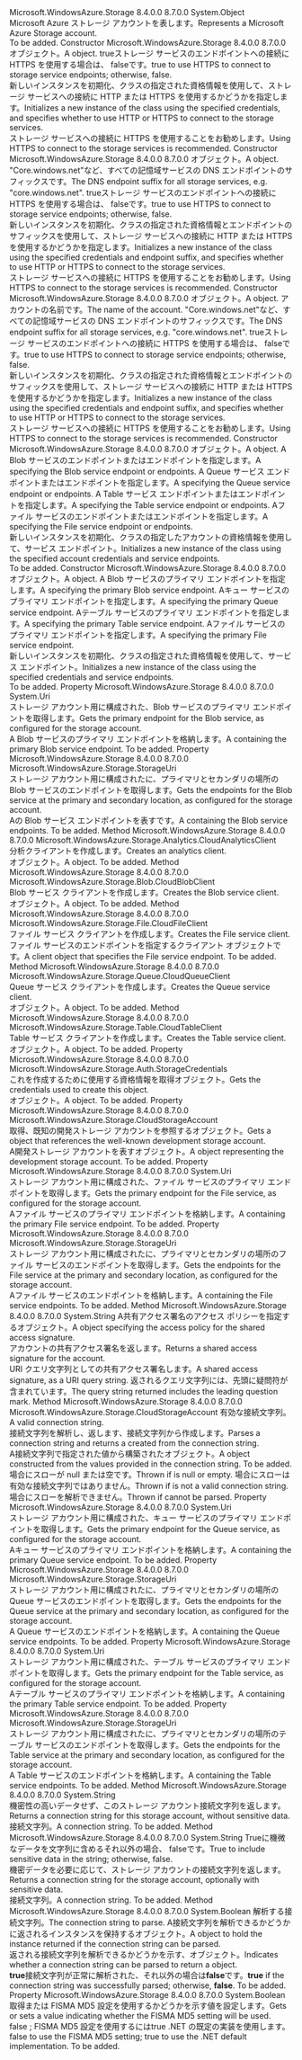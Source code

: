 <Type Name="CloudStorageAccount" FullName="Microsoft.WindowsAzure.Storage.CloudStorageAccount">
  <TypeSignature Language="C#" Value="public sealed class CloudStorageAccount" />
  <TypeSignature Language="ILAsm" Value=".class public auto ansi sealed beforefieldinit CloudStorageAccount extends System.Object" />
  <TypeSignature Language="DocId" Value="T:Microsoft.WindowsAzure.Storage.CloudStorageAccount" />
  <TypeSignature Language="VB.NET" Value="Public NotInheritable Class CloudStorageAccount" />
  <TypeSignature Language="F#" Value="type CloudStorageAccount = class" />
  <AssemblyInfo>
    <AssemblyName>Microsoft.WindowsAzure.Storage</AssemblyName>
    <AssemblyVersion>8.4.0.0</AssemblyVersion>
    <AssemblyVersion>8.7.0.0</AssemblyVersion>
  </AssemblyInfo>
  <Base>
    <BaseTypeName>System.Object</BaseTypeName>
  </Base>
  <Interfaces />
  <Docs>
    <summary>
            <span data-ttu-id="3e4b9-101">Microsoft Azure ストレージ アカウントを表します。</span><span class="sxs-lookup"><span data-stu-id="3e4b9-101">Represents a Microsoft Azure Storage account.</span></span>
            </summary>
    <remarks>To be added.</remarks>
  </Docs>
  <Members>
    <Member MemberName=".ctor">
      <MemberSignature Language="C#" Value="public CloudStorageAccount (Microsoft.WindowsAzure.Storage.Auth.StorageCredentials storageCredentials, bool useHttps);" />
      <MemberSignature Language="ILAsm" Value=".method public hidebysig specialname rtspecialname instance void .ctor(class Microsoft.WindowsAzure.Storage.Auth.StorageCredentials storageCredentials, bool useHttps) cil managed" />
      <MemberSignature Language="DocId" Value="M:Microsoft.WindowsAzure.Storage.CloudStorageAccount.#ctor(Microsoft.WindowsAzure.Storage.Auth.StorageCredentials,System.Boolean)" />
      <MemberSignature Language="F#" Value="new Microsoft.WindowsAzure.Storage.CloudStorageAccount : Microsoft.WindowsAzure.Storage.Auth.StorageCredentials * bool -&gt; Microsoft.WindowsAzure.Storage.CloudStorageAccount" Usage="new Microsoft.WindowsAzure.Storage.CloudStorageAccount (storageCredentials, useHttps)" />
      <MemberType>Constructor</MemberType>
      <AssemblyInfo>
        <AssemblyName>Microsoft.WindowsAzure.Storage</AssemblyName>
        <AssemblyVersion>8.4.0.0</AssemblyVersion>
        <AssemblyVersion>8.7.0.0</AssemblyVersion>
      </AssemblyInfo>
      <Parameters>
        <Parameter Name="storageCredentials" Type="Microsoft.WindowsAzure.Storage.Auth.StorageCredentials" />
        <Parameter Name="useHttps" Type="System.Boolean" />
      </Parameters>
      <Docs>
        <param name="storageCredentials"><span data-ttu-id="3e4b9-102"><see cref="T:Microsoft.WindowsAzure.Storage.Auth.StorageCredentials" /> オブジェクト。</span><span class="sxs-lookup"><span data-stu-id="3e4b9-102">A <see cref="T:Microsoft.WindowsAzure.Storage.Auth.StorageCredentials" /> object.</span></span></param>
        <param name="useHttps">
          <span data-ttu-id="3e4b9-103"><c>true</c>ストレージ サービスのエンドポイントへの接続に HTTPS を使用する場合は、 <c>false</c>です。</span><span class="sxs-lookup"><span data-stu-id="3e4b9-103"><c>true</c> to use HTTPS to connect to storage service endpoints; otherwise, <c>false</c>.</span></span></param>
        <summary>
            <span data-ttu-id="3e4b9-104">新しいインスタンスを初期化、<see cref="T:Microsoft.WindowsAzure.Storage.CloudStorageAccount" />クラスの指定された資格情報を使用して、ストレージ サービスへの接続に HTTP または HTTPS を使用するかどうかを指定します。</span><span class="sxs-lookup"><span data-stu-id="3e4b9-104">Initializes a new instance of the <see cref="T:Microsoft.WindowsAzure.Storage.CloudStorageAccount" /> class using the specified credentials, and specifies whether to use HTTP or HTTPS to connect to the storage services.</span></span> 
            </summary>
        <remarks><span data-ttu-id="3e4b9-105">ストレージ サービスへの接続に HTTPS を使用することをお勧めします。</span><span class="sxs-lookup"><span data-stu-id="3e4b9-105">Using HTTPS to connect to the storage services is recommended.</span></span></remarks>
      </Docs>
    </Member>
    <Member MemberName=".ctor">
      <MemberSignature Language="C#" Value="public CloudStorageAccount (Microsoft.WindowsAzure.Storage.Auth.StorageCredentials storageCredentials, string endpointSuffix, bool useHttps);" />
      <MemberSignature Language="ILAsm" Value=".method public hidebysig specialname rtspecialname instance void .ctor(class Microsoft.WindowsAzure.Storage.Auth.StorageCredentials storageCredentials, string endpointSuffix, bool useHttps) cil managed" />
      <MemberSignature Language="DocId" Value="M:Microsoft.WindowsAzure.Storage.CloudStorageAccount.#ctor(Microsoft.WindowsAzure.Storage.Auth.StorageCredentials,System.String,System.Boolean)" />
      <MemberSignature Language="F#" Value="new Microsoft.WindowsAzure.Storage.CloudStorageAccount : Microsoft.WindowsAzure.Storage.Auth.StorageCredentials * string * bool -&gt; Microsoft.WindowsAzure.Storage.CloudStorageAccount" Usage="new Microsoft.WindowsAzure.Storage.CloudStorageAccount (storageCredentials, endpointSuffix, useHttps)" />
      <MemberType>Constructor</MemberType>
      <AssemblyInfo>
        <AssemblyName>Microsoft.WindowsAzure.Storage</AssemblyName>
        <AssemblyVersion>8.4.0.0</AssemblyVersion>
        <AssemblyVersion>8.7.0.0</AssemblyVersion>
      </AssemblyInfo>
      <Parameters>
        <Parameter Name="storageCredentials" Type="Microsoft.WindowsAzure.Storage.Auth.StorageCredentials" />
        <Parameter Name="endpointSuffix" Type="System.String" />
        <Parameter Name="useHttps" Type="System.Boolean" />
      </Parameters>
      <Docs>
        <param name="storageCredentials"><span data-ttu-id="3e4b9-106"><see cref="T:Microsoft.WindowsAzure.Storage.Auth.StorageCredentials" /> オブジェクト。</span><span class="sxs-lookup"><span data-stu-id="3e4b9-106">A <see cref="T:Microsoft.WindowsAzure.Storage.Auth.StorageCredentials" /> object.</span></span></param>
        <param name="endpointSuffix"><span data-ttu-id="3e4b9-107">"Core.windows.net"など、すべての記憶域サービスの DNS エンドポイントのサフィックスです。</span><span class="sxs-lookup"><span data-stu-id="3e4b9-107">The DNS endpoint suffix for all storage services, e.g. "core.windows.net".</span></span></param>
        <param name="useHttps">
          <span data-ttu-id="3e4b9-108"><c>true</c>ストレージ サービスのエンドポイントへの接続に HTTPS を使用する場合は、 <c>false</c>です。</span><span class="sxs-lookup"><span data-stu-id="3e4b9-108"><c>true</c> to use HTTPS to connect to storage service endpoints; otherwise, <c>false</c>.</span></span></param>
        <summary>
            <span data-ttu-id="3e4b9-109">新しいインスタンスを初期化、<see cref="T:Microsoft.WindowsAzure.Storage.CloudStorageAccount" />クラスの指定された資格情報とエンドポイントのサフィックスを使用して、ストレージ サービスへの接続に HTTP または HTTPS を使用するかどうかを指定します。</span><span class="sxs-lookup"><span data-stu-id="3e4b9-109">Initializes a new instance of the <see cref="T:Microsoft.WindowsAzure.Storage.CloudStorageAccount" /> class using the specified credentials and endpoint suffix, and specifies whether to use HTTP or HTTPS to connect to the storage services.</span></span>
            </summary>
        <remarks><span data-ttu-id="3e4b9-110">ストレージ サービスへの接続に HTTPS を使用することをお勧めします。</span><span class="sxs-lookup"><span data-stu-id="3e4b9-110">Using HTTPS to connect to the storage services is recommended.</span></span></remarks>
      </Docs>
    </Member>
    <Member MemberName=".ctor">
      <MemberSignature Language="C#" Value="public CloudStorageAccount (Microsoft.WindowsAzure.Storage.Auth.StorageCredentials storageCredentials, string accountName, string endpointSuffix, bool useHttps);" />
      <MemberSignature Language="ILAsm" Value=".method public hidebysig specialname rtspecialname instance void .ctor(class Microsoft.WindowsAzure.Storage.Auth.StorageCredentials storageCredentials, string accountName, string endpointSuffix, bool useHttps) cil managed" />
      <MemberSignature Language="DocId" Value="M:Microsoft.WindowsAzure.Storage.CloudStorageAccount.#ctor(Microsoft.WindowsAzure.Storage.Auth.StorageCredentials,System.String,System.String,System.Boolean)" />
      <MemberSignature Language="F#" Value="new Microsoft.WindowsAzure.Storage.CloudStorageAccount : Microsoft.WindowsAzure.Storage.Auth.StorageCredentials * string * string * bool -&gt; Microsoft.WindowsAzure.Storage.CloudStorageAccount" Usage="new Microsoft.WindowsAzure.Storage.CloudStorageAccount (storageCredentials, accountName, endpointSuffix, useHttps)" />
      <MemberType>Constructor</MemberType>
      <AssemblyInfo>
        <AssemblyName>Microsoft.WindowsAzure.Storage</AssemblyName>
        <AssemblyVersion>8.4.0.0</AssemblyVersion>
        <AssemblyVersion>8.7.0.0</AssemblyVersion>
      </AssemblyInfo>
      <Parameters>
        <Parameter Name="storageCredentials" Type="Microsoft.WindowsAzure.Storage.Auth.StorageCredentials" />
        <Parameter Name="accountName" Type="System.String" />
        <Parameter Name="endpointSuffix" Type="System.String" />
        <Parameter Name="useHttps" Type="System.Boolean" />
      </Parameters>
      <Docs>
        <param name="storageCredentials"><span data-ttu-id="3e4b9-111"><see cref="T:Microsoft.WindowsAzure.Storage.Auth.StorageCredentials" /> オブジェクト。</span><span class="sxs-lookup"><span data-stu-id="3e4b9-111">A <see cref="T:Microsoft.WindowsAzure.Storage.Auth.StorageCredentials" /> object.</span></span></param>
        <param name="accountName"><span data-ttu-id="3e4b9-112">アカウントの名前です。</span><span class="sxs-lookup"><span data-stu-id="3e4b9-112">The name of the account.</span></span></param>
        <param name="endpointSuffix"><span data-ttu-id="3e4b9-113">"Core.windows.net"など、すべての記憶域サービスの DNS エンドポイントのサフィックスです。</span><span class="sxs-lookup"><span data-stu-id="3e4b9-113">The DNS endpoint suffix for all storage services, e.g. "core.windows.net".</span></span></param>
        <param name="useHttps">
          <span data-ttu-id="3e4b9-114"><c>true</c>ストレージ サービスのエンドポイントへの接続に HTTPS を使用する場合は、 <c>false</c>です。</span><span class="sxs-lookup"><span data-stu-id="3e4b9-114"><c>true</c> to use HTTPS to connect to storage service endpoints; otherwise, <c>false</c>.</span></span></param>
        <summary>
            <span data-ttu-id="3e4b9-115">新しいインスタンスを初期化、<see cref="T:Microsoft.WindowsAzure.Storage.CloudStorageAccount" />クラスの指定された資格情報とエンドポイントのサフィックスを使用して、ストレージ サービスへの接続に HTTP または HTTPS を使用するかどうかを指定します。</span><span class="sxs-lookup"><span data-stu-id="3e4b9-115">Initializes a new instance of the <see cref="T:Microsoft.WindowsAzure.Storage.CloudStorageAccount" /> class using the specified credentials and endpoint suffix, and specifies whether to use HTTP or HTTPS to connect to the storage services.</span></span>
            </summary>
        <remarks><span data-ttu-id="3e4b9-116">ストレージ サービスへの接続に HTTPS を使用することをお勧めします。</span><span class="sxs-lookup"><span data-stu-id="3e4b9-116">Using HTTPS to connect to the storage services is recommended.</span></span></remarks>
      </Docs>
    </Member>
    <Member MemberName=".ctor">
      <MemberSignature Language="C#" Value="public CloudStorageAccount (Microsoft.WindowsAzure.Storage.Auth.StorageCredentials storageCredentials, Microsoft.WindowsAzure.Storage.StorageUri blobStorageUri, Microsoft.WindowsAzure.Storage.StorageUri queueStorageUri, Microsoft.WindowsAzure.Storage.StorageUri tableStorageUri, Microsoft.WindowsAzure.Storage.StorageUri fileStorageUri);" />
      <MemberSignature Language="ILAsm" Value=".method public hidebysig specialname rtspecialname instance void .ctor(class Microsoft.WindowsAzure.Storage.Auth.StorageCredentials storageCredentials, class Microsoft.WindowsAzure.Storage.StorageUri blobStorageUri, class Microsoft.WindowsAzure.Storage.StorageUri queueStorageUri, class Microsoft.WindowsAzure.Storage.StorageUri tableStorageUri, class Microsoft.WindowsAzure.Storage.StorageUri fileStorageUri) cil managed" />
      <MemberSignature Language="DocId" Value="M:Microsoft.WindowsAzure.Storage.CloudStorageAccount.#ctor(Microsoft.WindowsAzure.Storage.Auth.StorageCredentials,Microsoft.WindowsAzure.Storage.StorageUri,Microsoft.WindowsAzure.Storage.StorageUri,Microsoft.WindowsAzure.Storage.StorageUri,Microsoft.WindowsAzure.Storage.StorageUri)" />
      <MemberSignature Language="F#" Value="new Microsoft.WindowsAzure.Storage.CloudStorageAccount : Microsoft.WindowsAzure.Storage.Auth.StorageCredentials * Microsoft.WindowsAzure.Storage.StorageUri * Microsoft.WindowsAzure.Storage.StorageUri * Microsoft.WindowsAzure.Storage.StorageUri * Microsoft.WindowsAzure.Storage.StorageUri -&gt; Microsoft.WindowsAzure.Storage.CloudStorageAccount" Usage="new Microsoft.WindowsAzure.Storage.CloudStorageAccount (storageCredentials, blobStorageUri, queueStorageUri, tableStorageUri, fileStorageUri)" />
      <MemberType>Constructor</MemberType>
      <AssemblyInfo>
        <AssemblyName>Microsoft.WindowsAzure.Storage</AssemblyName>
        <AssemblyVersion>8.4.0.0</AssemblyVersion>
        <AssemblyVersion>8.7.0.0</AssemblyVersion>
      </AssemblyInfo>
      <Parameters>
        <Parameter Name="storageCredentials" Type="Microsoft.WindowsAzure.Storage.Auth.StorageCredentials" />
        <Parameter Name="blobStorageUri" Type="Microsoft.WindowsAzure.Storage.StorageUri" />
        <Parameter Name="queueStorageUri" Type="Microsoft.WindowsAzure.Storage.StorageUri" />
        <Parameter Name="tableStorageUri" Type="Microsoft.WindowsAzure.Storage.StorageUri" />
        <Parameter Name="fileStorageUri" Type="Microsoft.WindowsAzure.Storage.StorageUri" />
      </Parameters>
      <Docs>
        <param name="storageCredentials"><span data-ttu-id="3e4b9-117"><see cref="T:Microsoft.WindowsAzure.Storage.Auth.StorageCredentials" /> オブジェクト。</span><span class="sxs-lookup"><span data-stu-id="3e4b9-117">A <see cref="T:Microsoft.WindowsAzure.Storage.Auth.StorageCredentials" /> object.</span></span></param>
        <param name="blobStorageUri"><span data-ttu-id="3e4b9-118">A <see cref="T:Microsoft.WindowsAzure.Storage.StorageUri" /> Blob サービスのエンドポイントまたはエンドポイントを指定します。</span><span class="sxs-lookup"><span data-stu-id="3e4b9-118">A <see cref="T:Microsoft.WindowsAzure.Storage.StorageUri" /> specifying the Blob service endpoint or endpoints.</span></span></param>
        <param name="queueStorageUri"><span data-ttu-id="3e4b9-119">A <see cref="T:Microsoft.WindowsAzure.Storage.StorageUri" /> Queue サービス エンドポイントまたはエンドポイントを指定します。</span><span class="sxs-lookup"><span data-stu-id="3e4b9-119">A <see cref="T:Microsoft.WindowsAzure.Storage.StorageUri" /> specifying the Queue service endpoint or endpoints.</span></span></param>
        <param name="tableStorageUri"><span data-ttu-id="3e4b9-120">A <see cref="T:Microsoft.WindowsAzure.Storage.StorageUri" /> Table サービス エンドポイントまたはエンドポイントを指定します。</span><span class="sxs-lookup"><span data-stu-id="3e4b9-120">A <see cref="T:Microsoft.WindowsAzure.Storage.StorageUri" /> specifying the Table service endpoint or endpoints.</span></span></param>
        <param name="fileStorageUri"><span data-ttu-id="3e4b9-121">A<see cref="T:Microsoft.WindowsAzure.Storage.StorageUri" />ファイル サービスのエンドポイントまたはエンドポイントを指定します。</span><span class="sxs-lookup"><span data-stu-id="3e4b9-121">A <see cref="T:Microsoft.WindowsAzure.Storage.StorageUri" /> specifying the File service endpoint or endpoints.</span></span></param>
        <summary>
            <span data-ttu-id="3e4b9-122">新しいインスタンスを初期化、<see cref="T:Microsoft.WindowsAzure.Storage.CloudStorageAccount" />クラスの指定したアカウントの資格情報を使用して、サービス エンドポイント。</span><span class="sxs-lookup"><span data-stu-id="3e4b9-122">Initializes a new instance of the <see cref="T:Microsoft.WindowsAzure.Storage.CloudStorageAccount" /> class using the specified account credentials and service endpoints.</span></span>
            </summary>
        <remarks>To be added.</remarks>
      </Docs>
    </Member>
    <Member MemberName=".ctor">
      <MemberSignature Language="C#" Value="public CloudStorageAccount (Microsoft.WindowsAzure.Storage.Auth.StorageCredentials storageCredentials, Uri blobEndpoint, Uri queueEndpoint, Uri tableEndpoint, Uri fileEndpoint);" />
      <MemberSignature Language="ILAsm" Value=".method public hidebysig specialname rtspecialname instance void .ctor(class Microsoft.WindowsAzure.Storage.Auth.StorageCredentials storageCredentials, class System.Uri blobEndpoint, class System.Uri queueEndpoint, class System.Uri tableEndpoint, class System.Uri fileEndpoint) cil managed" />
      <MemberSignature Language="DocId" Value="M:Microsoft.WindowsAzure.Storage.CloudStorageAccount.#ctor(Microsoft.WindowsAzure.Storage.Auth.StorageCredentials,System.Uri,System.Uri,System.Uri,System.Uri)" />
      <MemberSignature Language="F#" Value="new Microsoft.WindowsAzure.Storage.CloudStorageAccount : Microsoft.WindowsAzure.Storage.Auth.StorageCredentials * Uri * Uri * Uri * Uri -&gt; Microsoft.WindowsAzure.Storage.CloudStorageAccount" Usage="new Microsoft.WindowsAzure.Storage.CloudStorageAccount (storageCredentials, blobEndpoint, queueEndpoint, tableEndpoint, fileEndpoint)" />
      <MemberType>Constructor</MemberType>
      <AssemblyInfo>
        <AssemblyName>Microsoft.WindowsAzure.Storage</AssemblyName>
        <AssemblyVersion>8.4.0.0</AssemblyVersion>
        <AssemblyVersion>8.7.0.0</AssemblyVersion>
      </AssemblyInfo>
      <Parameters>
        <Parameter Name="storageCredentials" Type="Microsoft.WindowsAzure.Storage.Auth.StorageCredentials" />
        <Parameter Name="blobEndpoint" Type="System.Uri" />
        <Parameter Name="queueEndpoint" Type="System.Uri" />
        <Parameter Name="tableEndpoint" Type="System.Uri" />
        <Parameter Name="fileEndpoint" Type="System.Uri" />
      </Parameters>
      <Docs>
        <param name="storageCredentials"><span data-ttu-id="3e4b9-123"><see cref="T:Microsoft.WindowsAzure.Storage.Auth.StorageCredentials" /> オブジェクト。</span><span class="sxs-lookup"><span data-stu-id="3e4b9-123">A <see cref="T:Microsoft.WindowsAzure.Storage.Auth.StorageCredentials" /> object.</span></span></param>
        <param name="blobEndpoint"><span data-ttu-id="3e4b9-124">A <see cref="T:System.Uri" /> Blob サービスのプライマリ エンドポイントを指定します。</span><span class="sxs-lookup"><span data-stu-id="3e4b9-124">A <see cref="T:System.Uri" /> specifying the primary Blob service endpoint.</span></span></param>
        <param name="queueEndpoint"><span data-ttu-id="3e4b9-125">A<see cref="T:System.Uri" />キュー サービスのプライマリ エンドポイントを指定します。</span><span class="sxs-lookup"><span data-stu-id="3e4b9-125">A <see cref="T:System.Uri" /> specifying the primary Queue service endpoint.</span></span></param>
        <param name="tableEndpoint"><span data-ttu-id="3e4b9-126">A<see cref="T:System.Uri" />テーブル サービスのプライマリ エンドポイントを指定します。</span><span class="sxs-lookup"><span data-stu-id="3e4b9-126">A <see cref="T:System.Uri" /> specifying the primary Table service endpoint.</span></span></param>
        <param name="fileEndpoint"><span data-ttu-id="3e4b9-127">A<see cref="T:System.Uri" />ファイル サービスのプライマリ エンドポイントを指定します。</span><span class="sxs-lookup"><span data-stu-id="3e4b9-127">A <see cref="T:System.Uri" /> specifying the primary File service endpoint.</span></span></param>
        <summary>
            <span data-ttu-id="3e4b9-128">新しいインスタンスを初期化、<see cref="T:Microsoft.WindowsAzure.Storage.CloudStorageAccount" />クラスの指定された資格情報を使用して、サービス エンドポイント。</span><span class="sxs-lookup"><span data-stu-id="3e4b9-128">Initializes a new instance of the <see cref="T:Microsoft.WindowsAzure.Storage.CloudStorageAccount" /> class using the specified credentials and service endpoints.</span></span>
            </summary>
        <remarks>To be added.</remarks>
      </Docs>
    </Member>
    <Member MemberName="BlobEndpoint">
      <MemberSignature Language="C#" Value="public Uri BlobEndpoint { get; }" />
      <MemberSignature Language="ILAsm" Value=".property instance class System.Uri BlobEndpoint" />
      <MemberSignature Language="DocId" Value="P:Microsoft.WindowsAzure.Storage.CloudStorageAccount.BlobEndpoint" />
      <MemberSignature Language="VB.NET" Value="Public ReadOnly Property BlobEndpoint As Uri" />
      <MemberSignature Language="F#" Value="member this.BlobEndpoint : Uri" Usage="Microsoft.WindowsAzure.Storage.CloudStorageAccount.BlobEndpoint" />
      <MemberType>Property</MemberType>
      <AssemblyInfo>
        <AssemblyName>Microsoft.WindowsAzure.Storage</AssemblyName>
        <AssemblyVersion>8.4.0.0</AssemblyVersion>
        <AssemblyVersion>8.7.0.0</AssemblyVersion>
      </AssemblyInfo>
      <ReturnValue>
        <ReturnType>System.Uri</ReturnType>
      </ReturnValue>
      <Docs>
        <summary>
            <span data-ttu-id="3e4b9-129">ストレージ アカウント用に構成された、Blob サービスのプライマリ エンドポイントを取得します。</span><span class="sxs-lookup"><span data-stu-id="3e4b9-129">Gets the primary endpoint for the Blob service, as configured for the storage account.</span></span>
            </summary>
        <value><span data-ttu-id="3e4b9-130">A <see cref="T:System.Uri" /> Blob サービスのプライマリ エンドポイントを格納します。</span><span class="sxs-lookup"><span data-stu-id="3e4b9-130">A <see cref="T:System.Uri" /> containing the primary Blob service endpoint.</span></span></value>
        <remarks>To be added.</remarks>
      </Docs>
    </Member>
    <Member MemberName="BlobStorageUri">
      <MemberSignature Language="C#" Value="public Microsoft.WindowsAzure.Storage.StorageUri BlobStorageUri { get; }" />
      <MemberSignature Language="ILAsm" Value=".property instance class Microsoft.WindowsAzure.Storage.StorageUri BlobStorageUri" />
      <MemberSignature Language="DocId" Value="P:Microsoft.WindowsAzure.Storage.CloudStorageAccount.BlobStorageUri" />
      <MemberSignature Language="VB.NET" Value="Public ReadOnly Property BlobStorageUri As StorageUri" />
      <MemberSignature Language="F#" Value="member this.BlobStorageUri : Microsoft.WindowsAzure.Storage.StorageUri" Usage="Microsoft.WindowsAzure.Storage.CloudStorageAccount.BlobStorageUri" />
      <MemberType>Property</MemberType>
      <AssemblyInfo>
        <AssemblyName>Microsoft.WindowsAzure.Storage</AssemblyName>
        <AssemblyVersion>8.4.0.0</AssemblyVersion>
        <AssemblyVersion>8.7.0.0</AssemblyVersion>
      </AssemblyInfo>
      <ReturnValue>
        <ReturnType>Microsoft.WindowsAzure.Storage.StorageUri</ReturnType>
      </ReturnValue>
      <Docs>
        <summary>
            <span data-ttu-id="3e4b9-131">ストレージ アカウント用に構成されたに、プライマリとセカンダリの場所の Blob サービスのエンドポイントを取得します。</span><span class="sxs-lookup"><span data-stu-id="3e4b9-131">Gets the endpoints for the Blob service at the primary and secondary location, as configured for the storage account.</span></span>
            </summary>
        <value><span data-ttu-id="3e4b9-132">A<see cref="T:Microsoft.WindowsAzure.Storage.StorageUri" />の Blob サービス エンドポイントを表すです。</span><span class="sxs-lookup"><span data-stu-id="3e4b9-132">A <see cref="T:Microsoft.WindowsAzure.Storage.StorageUri" /> containing the Blob service endpoints.</span></span></value>
        <remarks>To be added.</remarks>
      </Docs>
    </Member>
    <Member MemberName="CreateCloudAnalyticsClient">
      <MemberSignature Language="C#" Value="public Microsoft.WindowsAzure.Storage.Analytics.CloudAnalyticsClient CreateCloudAnalyticsClient ();" />
      <MemberSignature Language="ILAsm" Value=".method public hidebysig instance class Microsoft.WindowsAzure.Storage.Analytics.CloudAnalyticsClient CreateCloudAnalyticsClient() cil managed" />
      <MemberSignature Language="DocId" Value="M:Microsoft.WindowsAzure.Storage.CloudStorageAccount.CreateCloudAnalyticsClient" />
      <MemberSignature Language="VB.NET" Value="Public Function CreateCloudAnalyticsClient () As CloudAnalyticsClient" />
      <MemberSignature Language="F#" Value="member this.CreateCloudAnalyticsClient : unit -&gt; Microsoft.WindowsAzure.Storage.Analytics.CloudAnalyticsClient" Usage="cloudStorageAccount.CreateCloudAnalyticsClient " />
      <MemberType>Method</MemberType>
      <AssemblyInfo>
        <AssemblyName>Microsoft.WindowsAzure.Storage</AssemblyName>
        <AssemblyVersion>8.4.0.0</AssemblyVersion>
        <AssemblyVersion>8.7.0.0</AssemblyVersion>
      </AssemblyInfo>
      <ReturnValue>
        <ReturnType>Microsoft.WindowsAzure.Storage.Analytics.CloudAnalyticsClient</ReturnType>
      </ReturnValue>
      <Parameters />
      <Docs>
        <summary>
            <span data-ttu-id="3e4b9-133">分析クライアントを作成します。</span><span class="sxs-lookup"><span data-stu-id="3e4b9-133">Creates an analytics client.</span></span>
            </summary>
        <returns><span data-ttu-id="3e4b9-134"><see cref="T:Microsoft.WindowsAzure.Storage.Analytics.CloudAnalyticsClient" /> オブジェクト。</span><span class="sxs-lookup"><span data-stu-id="3e4b9-134">A <see cref="T:Microsoft.WindowsAzure.Storage.Analytics.CloudAnalyticsClient" /> object.</span></span></returns>
        <remarks>To be added.</remarks>
      </Docs>
    </Member>
    <Member MemberName="CreateCloudBlobClient">
      <MemberSignature Language="C#" Value="public Microsoft.WindowsAzure.Storage.Blob.CloudBlobClient CreateCloudBlobClient ();" />
      <MemberSignature Language="ILAsm" Value=".method public hidebysig instance class Microsoft.WindowsAzure.Storage.Blob.CloudBlobClient CreateCloudBlobClient() cil managed" />
      <MemberSignature Language="DocId" Value="M:Microsoft.WindowsAzure.Storage.CloudStorageAccount.CreateCloudBlobClient" />
      <MemberSignature Language="VB.NET" Value="Public Function CreateCloudBlobClient () As CloudBlobClient" />
      <MemberSignature Language="F#" Value="member this.CreateCloudBlobClient : unit -&gt; Microsoft.WindowsAzure.Storage.Blob.CloudBlobClient" Usage="cloudStorageAccount.CreateCloudBlobClient " />
      <MemberType>Method</MemberType>
      <AssemblyInfo>
        <AssemblyName>Microsoft.WindowsAzure.Storage</AssemblyName>
        <AssemblyVersion>8.4.0.0</AssemblyVersion>
        <AssemblyVersion>8.7.0.0</AssemblyVersion>
      </AssemblyInfo>
      <ReturnValue>
        <ReturnType>Microsoft.WindowsAzure.Storage.Blob.CloudBlobClient</ReturnType>
      </ReturnValue>
      <Parameters />
      <Docs>
        <summary>
            <span data-ttu-id="3e4b9-135">Blob サービス クライアントを作成します。</span><span class="sxs-lookup"><span data-stu-id="3e4b9-135">Creates the Blob service client.</span></span>
            </summary>
        <returns><span data-ttu-id="3e4b9-136"><see cref="T:Microsoft.WindowsAzure.Storage.Blob.CloudBlobClient" /> オブジェクト。</span><span class="sxs-lookup"><span data-stu-id="3e4b9-136">A <see cref="T:Microsoft.WindowsAzure.Storage.Blob.CloudBlobClient" /> object.</span></span></returns>
        <remarks>To be added.</remarks>
      </Docs>
    </Member>
    <Member MemberName="CreateCloudFileClient">
      <MemberSignature Language="C#" Value="public Microsoft.WindowsAzure.Storage.File.CloudFileClient CreateCloudFileClient ();" />
      <MemberSignature Language="ILAsm" Value=".method public hidebysig instance class Microsoft.WindowsAzure.Storage.File.CloudFileClient CreateCloudFileClient() cil managed" />
      <MemberSignature Language="DocId" Value="M:Microsoft.WindowsAzure.Storage.CloudStorageAccount.CreateCloudFileClient" />
      <MemberSignature Language="VB.NET" Value="Public Function CreateCloudFileClient () As CloudFileClient" />
      <MemberSignature Language="F#" Value="member this.CreateCloudFileClient : unit -&gt; Microsoft.WindowsAzure.Storage.File.CloudFileClient" Usage="cloudStorageAccount.CreateCloudFileClient " />
      <MemberType>Method</MemberType>
      <AssemblyInfo>
        <AssemblyName>Microsoft.WindowsAzure.Storage</AssemblyName>
        <AssemblyVersion>8.4.0.0</AssemblyVersion>
        <AssemblyVersion>8.7.0.0</AssemblyVersion>
      </AssemblyInfo>
      <ReturnValue>
        <ReturnType>Microsoft.WindowsAzure.Storage.File.CloudFileClient</ReturnType>
      </ReturnValue>
      <Parameters />
      <Docs>
        <summary>
            <span data-ttu-id="3e4b9-137">ファイル サービス クライアントを作成します。</span><span class="sxs-lookup"><span data-stu-id="3e4b9-137">Creates the File service client.</span></span>
            </summary>
        <returns><span data-ttu-id="3e4b9-138">ファイル サービスのエンドポイントを指定するクライアント オブジェクトです。</span><span class="sxs-lookup"><span data-stu-id="3e4b9-138">A client object that specifies the File service endpoint.</span></span></returns>
        <remarks>To be added.</remarks>
      </Docs>
    </Member>
    <Member MemberName="CreateCloudQueueClient">
      <MemberSignature Language="C#" Value="public Microsoft.WindowsAzure.Storage.Queue.CloudQueueClient CreateCloudQueueClient ();" />
      <MemberSignature Language="ILAsm" Value=".method public hidebysig instance class Microsoft.WindowsAzure.Storage.Queue.CloudQueueClient CreateCloudQueueClient() cil managed" />
      <MemberSignature Language="DocId" Value="M:Microsoft.WindowsAzure.Storage.CloudStorageAccount.CreateCloudQueueClient" />
      <MemberSignature Language="VB.NET" Value="Public Function CreateCloudQueueClient () As CloudQueueClient" />
      <MemberSignature Language="F#" Value="member this.CreateCloudQueueClient : unit -&gt; Microsoft.WindowsAzure.Storage.Queue.CloudQueueClient" Usage="cloudStorageAccount.CreateCloudQueueClient " />
      <MemberType>Method</MemberType>
      <AssemblyInfo>
        <AssemblyName>Microsoft.WindowsAzure.Storage</AssemblyName>
        <AssemblyVersion>8.4.0.0</AssemblyVersion>
        <AssemblyVersion>8.7.0.0</AssemblyVersion>
      </AssemblyInfo>
      <ReturnValue>
        <ReturnType>Microsoft.WindowsAzure.Storage.Queue.CloudQueueClient</ReturnType>
      </ReturnValue>
      <Parameters />
      <Docs>
        <summary>
            <span data-ttu-id="3e4b9-139">Queue サービス クライアントを作成します。</span><span class="sxs-lookup"><span data-stu-id="3e4b9-139">Creates the Queue service client.</span></span>
            </summary>
        <returns><span data-ttu-id="3e4b9-140"><see cref="T:Microsoft.WindowsAzure.Storage.Queue.CloudQueueClient" /> オブジェクト。</span><span class="sxs-lookup"><span data-stu-id="3e4b9-140">A <see cref="T:Microsoft.WindowsAzure.Storage.Queue.CloudQueueClient" /> object.</span></span></returns>
        <remarks>To be added.</remarks>
      </Docs>
    </Member>
    <Member MemberName="CreateCloudTableClient">
      <MemberSignature Language="C#" Value="public Microsoft.WindowsAzure.Storage.Table.CloudTableClient CreateCloudTableClient ();" />
      <MemberSignature Language="ILAsm" Value=".method public hidebysig instance class Microsoft.WindowsAzure.Storage.Table.CloudTableClient CreateCloudTableClient() cil managed" />
      <MemberSignature Language="DocId" Value="M:Microsoft.WindowsAzure.Storage.CloudStorageAccount.CreateCloudTableClient" />
      <MemberSignature Language="VB.NET" Value="Public Function CreateCloudTableClient () As CloudTableClient" />
      <MemberSignature Language="F#" Value="member this.CreateCloudTableClient : unit -&gt; Microsoft.WindowsAzure.Storage.Table.CloudTableClient" Usage="cloudStorageAccount.CreateCloudTableClient " />
      <MemberType>Method</MemberType>
      <AssemblyInfo>
        <AssemblyName>Microsoft.WindowsAzure.Storage</AssemblyName>
        <AssemblyVersion>8.4.0.0</AssemblyVersion>
        <AssemblyVersion>8.7.0.0</AssemblyVersion>
      </AssemblyInfo>
      <ReturnValue>
        <ReturnType>Microsoft.WindowsAzure.Storage.Table.CloudTableClient</ReturnType>
      </ReturnValue>
      <Parameters />
      <Docs>
        <summary>
            <span data-ttu-id="3e4b9-141">Table サービス クライアントを作成します。</span><span class="sxs-lookup"><span data-stu-id="3e4b9-141">Creates the Table service client.</span></span>
            </summary>
        <returns><span data-ttu-id="3e4b9-142"><see cref="T:Microsoft.WindowsAzure.Storage.Table.CloudTableClient" /> オブジェクト。</span><span class="sxs-lookup"><span data-stu-id="3e4b9-142">A <see cref="T:Microsoft.WindowsAzure.Storage.Table.CloudTableClient" /> object.</span></span></returns>
        <remarks>To be added.</remarks>
      </Docs>
    </Member>
    <Member MemberName="Credentials">
      <MemberSignature Language="C#" Value="public Microsoft.WindowsAzure.Storage.Auth.StorageCredentials Credentials { get; }" />
      <MemberSignature Language="ILAsm" Value=".property instance class Microsoft.WindowsAzure.Storage.Auth.StorageCredentials Credentials" />
      <MemberSignature Language="DocId" Value="P:Microsoft.WindowsAzure.Storage.CloudStorageAccount.Credentials" />
      <MemberSignature Language="VB.NET" Value="Public ReadOnly Property Credentials As StorageCredentials" />
      <MemberSignature Language="F#" Value="member this.Credentials : Microsoft.WindowsAzure.Storage.Auth.StorageCredentials" Usage="Microsoft.WindowsAzure.Storage.CloudStorageAccount.Credentials" />
      <MemberType>Property</MemberType>
      <AssemblyInfo>
        <AssemblyName>Microsoft.WindowsAzure.Storage</AssemblyName>
        <AssemblyVersion>8.4.0.0</AssemblyVersion>
        <AssemblyVersion>8.7.0.0</AssemblyVersion>
      </AssemblyInfo>
      <ReturnValue>
        <ReturnType>Microsoft.WindowsAzure.Storage.Auth.StorageCredentials</ReturnType>
      </ReturnValue>
      <Docs>
        <summary>
            <span data-ttu-id="3e4b9-143">これを作成するために使用する資格情報を取得<see cref="T:Microsoft.WindowsAzure.Storage.CloudStorageAccount" />オブジェクト。</span><span class="sxs-lookup"><span data-stu-id="3e4b9-143">Gets the credentials used to create this <see cref="T:Microsoft.WindowsAzure.Storage.CloudStorageAccount" /> object.</span></span>
            </summary>
        <value><span data-ttu-id="3e4b9-144"><see cref="T:Microsoft.WindowsAzure.Storage.Auth.StorageCredentials" /> オブジェクト。</span><span class="sxs-lookup"><span data-stu-id="3e4b9-144">A <see cref="T:Microsoft.WindowsAzure.Storage.Auth.StorageCredentials" /> object.</span></span></value>
        <remarks>To be added.</remarks>
      </Docs>
    </Member>
    <Member MemberName="DevelopmentStorageAccount">
      <MemberSignature Language="C#" Value="public static Microsoft.WindowsAzure.Storage.CloudStorageAccount DevelopmentStorageAccount { get; }" />
      <MemberSignature Language="ILAsm" Value=".property class Microsoft.WindowsAzure.Storage.CloudStorageAccount DevelopmentStorageAccount" />
      <MemberSignature Language="DocId" Value="P:Microsoft.WindowsAzure.Storage.CloudStorageAccount.DevelopmentStorageAccount" />
      <MemberSignature Language="VB.NET" Value="Public Shared ReadOnly Property DevelopmentStorageAccount As CloudStorageAccount" />
      <MemberSignature Language="F#" Value="member this.DevelopmentStorageAccount : Microsoft.WindowsAzure.Storage.CloudStorageAccount" Usage="Microsoft.WindowsAzure.Storage.CloudStorageAccount.DevelopmentStorageAccount" />
      <MemberType>Property</MemberType>
      <AssemblyInfo>
        <AssemblyName>Microsoft.WindowsAzure.Storage</AssemblyName>
        <AssemblyVersion>8.4.0.0</AssemblyVersion>
        <AssemblyVersion>8.7.0.0</AssemblyVersion>
      </AssemblyInfo>
      <ReturnValue>
        <ReturnType>Microsoft.WindowsAzure.Storage.CloudStorageAccount</ReturnType>
      </ReturnValue>
      <Docs>
        <summary>
            <span data-ttu-id="3e4b9-145">取得、<see cref="T:Microsoft.WindowsAzure.Storage.CloudStorageAccount" />既知の開発ストレージ アカウントを参照するオブジェクト。</span><span class="sxs-lookup"><span data-stu-id="3e4b9-145">Gets a <see cref="T:Microsoft.WindowsAzure.Storage.CloudStorageAccount" /> object that references the well-known development storage account.</span></span>
            </summary>
        <value><span data-ttu-id="3e4b9-146">A<see cref="T:Microsoft.WindowsAzure.Storage.CloudStorageAccount" />開発ストレージ アカウントを表すオブジェクト。</span><span class="sxs-lookup"><span data-stu-id="3e4b9-146">A <see cref="T:Microsoft.WindowsAzure.Storage.CloudStorageAccount" /> object representing the development storage account.</span></span></value>
        <remarks>To be added.</remarks>
      </Docs>
    </Member>
    <Member MemberName="FileEndpoint">
      <MemberSignature Language="C#" Value="public Uri FileEndpoint { get; }" />
      <MemberSignature Language="ILAsm" Value=".property instance class System.Uri FileEndpoint" />
      <MemberSignature Language="DocId" Value="P:Microsoft.WindowsAzure.Storage.CloudStorageAccount.FileEndpoint" />
      <MemberSignature Language="VB.NET" Value="Public ReadOnly Property FileEndpoint As Uri" />
      <MemberSignature Language="F#" Value="member this.FileEndpoint : Uri" Usage="Microsoft.WindowsAzure.Storage.CloudStorageAccount.FileEndpoint" />
      <MemberType>Property</MemberType>
      <AssemblyInfo>
        <AssemblyName>Microsoft.WindowsAzure.Storage</AssemblyName>
        <AssemblyVersion>8.4.0.0</AssemblyVersion>
        <AssemblyVersion>8.7.0.0</AssemblyVersion>
      </AssemblyInfo>
      <ReturnValue>
        <ReturnType>System.Uri</ReturnType>
      </ReturnValue>
      <Docs>
        <summary>
            <span data-ttu-id="3e4b9-147">ストレージ アカウント用に構成された、ファイル サービスのプライマリ エンドポイントを取得します。</span><span class="sxs-lookup"><span data-stu-id="3e4b9-147">Gets the primary endpoint for the File service, as configured for the storage account.</span></span>
            </summary>
        <value><span data-ttu-id="3e4b9-148">A<see cref="T:System.Uri" />ファイル サービスのプライマリ エンドポイントを格納します。</span><span class="sxs-lookup"><span data-stu-id="3e4b9-148">A <see cref="T:System.Uri" /> containing the primary File service endpoint.</span></span></value>
        <remarks>To be added.</remarks>
      </Docs>
    </Member>
    <Member MemberName="FileStorageUri">
      <MemberSignature Language="C#" Value="public Microsoft.WindowsAzure.Storage.StorageUri FileStorageUri { get; }" />
      <MemberSignature Language="ILAsm" Value=".property instance class Microsoft.WindowsAzure.Storage.StorageUri FileStorageUri" />
      <MemberSignature Language="DocId" Value="P:Microsoft.WindowsAzure.Storage.CloudStorageAccount.FileStorageUri" />
      <MemberSignature Language="VB.NET" Value="Public ReadOnly Property FileStorageUri As StorageUri" />
      <MemberSignature Language="F#" Value="member this.FileStorageUri : Microsoft.WindowsAzure.Storage.StorageUri" Usage="Microsoft.WindowsAzure.Storage.CloudStorageAccount.FileStorageUri" />
      <MemberType>Property</MemberType>
      <AssemblyInfo>
        <AssemblyName>Microsoft.WindowsAzure.Storage</AssemblyName>
        <AssemblyVersion>8.4.0.0</AssemblyVersion>
        <AssemblyVersion>8.7.0.0</AssemblyVersion>
      </AssemblyInfo>
      <ReturnValue>
        <ReturnType>Microsoft.WindowsAzure.Storage.StorageUri</ReturnType>
      </ReturnValue>
      <Docs>
        <summary>
            <span data-ttu-id="3e4b9-149">ストレージ アカウント用に構成されたに、プライマリとセカンダリの場所のファイル サービスのエンドポイントを取得します。</span><span class="sxs-lookup"><span data-stu-id="3e4b9-149">Gets the endpoints for the File service at the primary and secondary location, as configured for the storage account.</span></span>
            </summary>
        <value><span data-ttu-id="3e4b9-150">A<see cref="T:Microsoft.WindowsAzure.Storage.StorageUri" />ファイル サービスのエンドポイントを格納します。</span><span class="sxs-lookup"><span data-stu-id="3e4b9-150">A <see cref="T:Microsoft.WindowsAzure.Storage.StorageUri" /> containing the File service endpoints.</span></span></value>
        <remarks>To be added.</remarks>
      </Docs>
    </Member>
    <Member MemberName="GetSharedAccessSignature">
      <MemberSignature Language="C#" Value="public string GetSharedAccessSignature (Microsoft.WindowsAzure.Storage.SharedAccessAccountPolicy policy);" />
      <MemberSignature Language="ILAsm" Value=".method public hidebysig instance string GetSharedAccessSignature(class Microsoft.WindowsAzure.Storage.SharedAccessAccountPolicy policy) cil managed" />
      <MemberSignature Language="DocId" Value="M:Microsoft.WindowsAzure.Storage.CloudStorageAccount.GetSharedAccessSignature(Microsoft.WindowsAzure.Storage.SharedAccessAccountPolicy)" />
      <MemberSignature Language="VB.NET" Value="Public Function GetSharedAccessSignature (policy As SharedAccessAccountPolicy) As String" />
      <MemberSignature Language="F#" Value="member this.GetSharedAccessSignature : Microsoft.WindowsAzure.Storage.SharedAccessAccountPolicy -&gt; string" Usage="cloudStorageAccount.GetSharedAccessSignature policy" />
      <MemberType>Method</MemberType>
      <AssemblyInfo>
        <AssemblyName>Microsoft.WindowsAzure.Storage</AssemblyName>
        <AssemblyVersion>8.4.0.0</AssemblyVersion>
        <AssemblyVersion>8.7.0.0</AssemblyVersion>
      </AssemblyInfo>
      <ReturnValue>
        <ReturnType>System.String</ReturnType>
      </ReturnValue>
      <Parameters>
        <Parameter Name="policy" Type="Microsoft.WindowsAzure.Storage.SharedAccessAccountPolicy" />
      </Parameters>
      <Docs>
        <param name="policy"><span data-ttu-id="3e4b9-151">A<see cref="T:Microsoft.WindowsAzure.Storage.SharedAccessAccountPolicy" />共有アクセス署名のアクセス ポリシーを指定するオブジェクト。</span><span class="sxs-lookup"><span data-stu-id="3e4b9-151">A <see cref="T:Microsoft.WindowsAzure.Storage.SharedAccessAccountPolicy" /> object specifying the access policy for the shared access signature.</span></span></param>
        <summary>
            <span data-ttu-id="3e4b9-152">アカウントの共有アクセス署名を返します。</span><span class="sxs-lookup"><span data-stu-id="3e4b9-152">Returns a shared access signature for the account.</span></span>
            </summary>
        <returns><span data-ttu-id="3e4b9-153">URI クエリ文字列としての共有アクセス署名します。</span><span class="sxs-lookup"><span data-stu-id="3e4b9-153">A shared access signature, as a URI query string.</span></span></returns>
        <remarks><span data-ttu-id="3e4b9-154">返されるクエリ文字列には、先頭に疑問符が含まれています。</span><span class="sxs-lookup"><span data-stu-id="3e4b9-154">The query string returned includes the leading question mark.</span></span></remarks>
      </Docs>
    </Member>
    <Member MemberName="Parse">
      <MemberSignature Language="C#" Value="public static Microsoft.WindowsAzure.Storage.CloudStorageAccount Parse (string connectionString);" />
      <MemberSignature Language="ILAsm" Value=".method public static hidebysig class Microsoft.WindowsAzure.Storage.CloudStorageAccount Parse(string connectionString) cil managed" />
      <MemberSignature Language="DocId" Value="M:Microsoft.WindowsAzure.Storage.CloudStorageAccount.Parse(System.String)" />
      <MemberSignature Language="VB.NET" Value="Public Shared Function Parse (connectionString As String) As CloudStorageAccount" />
      <MemberSignature Language="F#" Value="static member Parse : string -&gt; Microsoft.WindowsAzure.Storage.CloudStorageAccount" Usage="Microsoft.WindowsAzure.Storage.CloudStorageAccount.Parse connectionString" />
      <MemberType>Method</MemberType>
      <AssemblyInfo>
        <AssemblyName>Microsoft.WindowsAzure.Storage</AssemblyName>
        <AssemblyVersion>8.4.0.0</AssemblyVersion>
        <AssemblyVersion>8.7.0.0</AssemblyVersion>
      </AssemblyInfo>
      <ReturnValue>
        <ReturnType>Microsoft.WindowsAzure.Storage.CloudStorageAccount</ReturnType>
      </ReturnValue>
      <Parameters>
        <Parameter Name="connectionString" Type="System.String" />
      </Parameters>
      <Docs>
        <param name="connectionString"><span data-ttu-id="3e4b9-155">有効な接続文字列。</span><span class="sxs-lookup"><span data-stu-id="3e4b9-155">A valid connection string.</span></span></param>
        <summary>
            <span data-ttu-id="3e4b9-156">接続文字列を解析し、返します、<see cref="T:Microsoft.WindowsAzure.Storage.CloudStorageAccount" />接続文字列から作成します。</span><span class="sxs-lookup"><span data-stu-id="3e4b9-156">Parses a connection string and returns a <see cref="T:Microsoft.WindowsAzure.Storage.CloudStorageAccount" /> created from the connection string.</span></span>
            </summary>
        <returns><span data-ttu-id="3e4b9-157">A<see cref="T:Microsoft.WindowsAzure.Storage.CloudStorageAccount" />接続文字列で指定された値から構築されたオブジェクト。</span><span class="sxs-lookup"><span data-stu-id="3e4b9-157">A <see cref="T:Microsoft.WindowsAzure.Storage.CloudStorageAccount" /> object constructed from the values provided in the connection string.</span></span></returns>
        <remarks>To be added.</remarks>
        <exception cref="T:System.ArgumentNullException"><span data-ttu-id="3e4b9-158">場合にスロー<paramref name="connectionString" />が null または空です。</span><span class="sxs-lookup"><span data-stu-id="3e4b9-158">Thrown if <paramref name="connectionString" /> is null or empty.</span></span></exception>
        <exception cref="T:System.FormatException"><span data-ttu-id="3e4b9-159">場合にスロー<paramref name="connectionString" />は有効な接続文字列ではありません。</span><span class="sxs-lookup"><span data-stu-id="3e4b9-159">Thrown if <paramref name="connectionString" /> is not a valid connection string.</span></span></exception>
        <exception cref="T:System.ArgumentException"><span data-ttu-id="3e4b9-160">場合にスロー<paramref name="connectionString" />を解析できません。</span><span class="sxs-lookup"><span data-stu-id="3e4b9-160">Thrown if <paramref name="connectionString" /> cannot be parsed.</span></span></exception>
      </Docs>
    </Member>
    <Member MemberName="QueueEndpoint">
      <MemberSignature Language="C#" Value="public Uri QueueEndpoint { get; }" />
      <MemberSignature Language="ILAsm" Value=".property instance class System.Uri QueueEndpoint" />
      <MemberSignature Language="DocId" Value="P:Microsoft.WindowsAzure.Storage.CloudStorageAccount.QueueEndpoint" />
      <MemberSignature Language="VB.NET" Value="Public ReadOnly Property QueueEndpoint As Uri" />
      <MemberSignature Language="F#" Value="member this.QueueEndpoint : Uri" Usage="Microsoft.WindowsAzure.Storage.CloudStorageAccount.QueueEndpoint" />
      <MemberType>Property</MemberType>
      <AssemblyInfo>
        <AssemblyName>Microsoft.WindowsAzure.Storage</AssemblyName>
        <AssemblyVersion>8.4.0.0</AssemblyVersion>
        <AssemblyVersion>8.7.0.0</AssemblyVersion>
      </AssemblyInfo>
      <ReturnValue>
        <ReturnType>System.Uri</ReturnType>
      </ReturnValue>
      <Docs>
        <summary>
            <span data-ttu-id="3e4b9-161">ストレージ アカウント用に構成された、キュー サービスのプライマリ エンドポイントを取得します。</span><span class="sxs-lookup"><span data-stu-id="3e4b9-161">Gets the primary endpoint for the Queue service, as configured for the storage account.</span></span>
            </summary>
        <value><span data-ttu-id="3e4b9-162">A<see cref="T:System.Uri" />キュー サービスのプライマリ エンドポイントを格納します。</span><span class="sxs-lookup"><span data-stu-id="3e4b9-162">A <see cref="T:System.Uri" /> containing the primary Queue service endpoint.</span></span></value>
        <remarks>To be added.</remarks>
      </Docs>
    </Member>
    <Member MemberName="QueueStorageUri">
      <MemberSignature Language="C#" Value="public Microsoft.WindowsAzure.Storage.StorageUri QueueStorageUri { get; }" />
      <MemberSignature Language="ILAsm" Value=".property instance class Microsoft.WindowsAzure.Storage.StorageUri QueueStorageUri" />
      <MemberSignature Language="DocId" Value="P:Microsoft.WindowsAzure.Storage.CloudStorageAccount.QueueStorageUri" />
      <MemberSignature Language="VB.NET" Value="Public ReadOnly Property QueueStorageUri As StorageUri" />
      <MemberSignature Language="F#" Value="member this.QueueStorageUri : Microsoft.WindowsAzure.Storage.StorageUri" Usage="Microsoft.WindowsAzure.Storage.CloudStorageAccount.QueueStorageUri" />
      <MemberType>Property</MemberType>
      <AssemblyInfo>
        <AssemblyName>Microsoft.WindowsAzure.Storage</AssemblyName>
        <AssemblyVersion>8.4.0.0</AssemblyVersion>
        <AssemblyVersion>8.7.0.0</AssemblyVersion>
      </AssemblyInfo>
      <ReturnValue>
        <ReturnType>Microsoft.WindowsAzure.Storage.StorageUri</ReturnType>
      </ReturnValue>
      <Docs>
        <summary>
            <span data-ttu-id="3e4b9-163">ストレージ アカウント用に構成されたに、プライマリとセカンダリの場所の Queue サービスのエンドポイントを取得します。</span><span class="sxs-lookup"><span data-stu-id="3e4b9-163">Gets the endpoints for the Queue service at the primary and secondary location, as configured for the storage account.</span></span>
            </summary>
        <value><span data-ttu-id="3e4b9-164">A <see cref="T:Microsoft.WindowsAzure.Storage.StorageUri" /> Queue サービスのエンドポイントを格納します。</span><span class="sxs-lookup"><span data-stu-id="3e4b9-164">A <see cref="T:Microsoft.WindowsAzure.Storage.StorageUri" /> containing the Queue service endpoints.</span></span></value>
        <remarks>To be added.</remarks>
      </Docs>
    </Member>
    <Member MemberName="TableEndpoint">
      <MemberSignature Language="C#" Value="public Uri TableEndpoint { get; }" />
      <MemberSignature Language="ILAsm" Value=".property instance class System.Uri TableEndpoint" />
      <MemberSignature Language="DocId" Value="P:Microsoft.WindowsAzure.Storage.CloudStorageAccount.TableEndpoint" />
      <MemberSignature Language="VB.NET" Value="Public ReadOnly Property TableEndpoint As Uri" />
      <MemberSignature Language="F#" Value="member this.TableEndpoint : Uri" Usage="Microsoft.WindowsAzure.Storage.CloudStorageAccount.TableEndpoint" />
      <MemberType>Property</MemberType>
      <AssemblyInfo>
        <AssemblyName>Microsoft.WindowsAzure.Storage</AssemblyName>
        <AssemblyVersion>8.4.0.0</AssemblyVersion>
        <AssemblyVersion>8.7.0.0</AssemblyVersion>
      </AssemblyInfo>
      <ReturnValue>
        <ReturnType>System.Uri</ReturnType>
      </ReturnValue>
      <Docs>
        <summary>
            <span data-ttu-id="3e4b9-165">ストレージ アカウント用に構成された、テーブル サービスのプライマリ エンドポイントを取得します。</span><span class="sxs-lookup"><span data-stu-id="3e4b9-165">Gets the primary endpoint for the Table service, as configured for the storage account.</span></span>
            </summary>
        <value><span data-ttu-id="3e4b9-166">A<see cref="T:System.Uri" />テーブル サービスのプライマリ エンドポイントを格納します。</span><span class="sxs-lookup"><span data-stu-id="3e4b9-166">A <see cref="T:System.Uri" /> containing the primary Table service endpoint.</span></span></value>
        <remarks>To be added.</remarks>
      </Docs>
    </Member>
    <Member MemberName="TableStorageUri">
      <MemberSignature Language="C#" Value="public Microsoft.WindowsAzure.Storage.StorageUri TableStorageUri { get; }" />
      <MemberSignature Language="ILAsm" Value=".property instance class Microsoft.WindowsAzure.Storage.StorageUri TableStorageUri" />
      <MemberSignature Language="DocId" Value="P:Microsoft.WindowsAzure.Storage.CloudStorageAccount.TableStorageUri" />
      <MemberSignature Language="VB.NET" Value="Public ReadOnly Property TableStorageUri As StorageUri" />
      <MemberSignature Language="F#" Value="member this.TableStorageUri : Microsoft.WindowsAzure.Storage.StorageUri" Usage="Microsoft.WindowsAzure.Storage.CloudStorageAccount.TableStorageUri" />
      <MemberType>Property</MemberType>
      <AssemblyInfo>
        <AssemblyName>Microsoft.WindowsAzure.Storage</AssemblyName>
        <AssemblyVersion>8.4.0.0</AssemblyVersion>
        <AssemblyVersion>8.7.0.0</AssemblyVersion>
      </AssemblyInfo>
      <ReturnValue>
        <ReturnType>Microsoft.WindowsAzure.Storage.StorageUri</ReturnType>
      </ReturnValue>
      <Docs>
        <summary>
            <span data-ttu-id="3e4b9-167">ストレージ アカウント用に構成されたに、プライマリとセカンダリの場所のテーブル サービスのエンドポイントを取得します。</span><span class="sxs-lookup"><span data-stu-id="3e4b9-167">Gets the endpoints for the Table service at the primary and secondary location, as configured for the storage account.</span></span>
            </summary>
        <value><span data-ttu-id="3e4b9-168">A <see cref="T:Microsoft.WindowsAzure.Storage.StorageUri" /> Table サービスのエンドポイントを格納します。</span><span class="sxs-lookup"><span data-stu-id="3e4b9-168">A <see cref="T:Microsoft.WindowsAzure.Storage.StorageUri" /> containing the Table service endpoints.</span></span></value>
        <remarks>To be added.</remarks>
      </Docs>
    </Member>
    <Member MemberName="ToString">
      <MemberSignature Language="C#" Value="public override string ToString ();" />
      <MemberSignature Language="ILAsm" Value=".method public hidebysig virtual instance string ToString() cil managed" />
      <MemberSignature Language="DocId" Value="M:Microsoft.WindowsAzure.Storage.CloudStorageAccount.ToString" />
      <MemberSignature Language="VB.NET" Value="Public Overrides Function ToString () As String" />
      <MemberSignature Language="F#" Value="override this.ToString : unit -&gt; string" Usage="cloudStorageAccount.ToString " />
      <MemberType>Method</MemberType>
      <AssemblyInfo>
        <AssemblyName>Microsoft.WindowsAzure.Storage</AssemblyName>
        <AssemblyVersion>8.4.0.0</AssemblyVersion>
        <AssemblyVersion>8.7.0.0</AssemblyVersion>
      </AssemblyInfo>
      <ReturnValue>
        <ReturnType>System.String</ReturnType>
      </ReturnValue>
      <Parameters />
      <Docs>
        <summary>
            <span data-ttu-id="3e4b9-169">機密性の高いデータせず、このストレージ アカウント接続文字列を返します。</span><span class="sxs-lookup"><span data-stu-id="3e4b9-169">Returns a connection string for this storage account, without sensitive data.</span></span>
            </summary>
        <returns><span data-ttu-id="3e4b9-170">接続文字列。</span><span class="sxs-lookup"><span data-stu-id="3e4b9-170">A connection string.</span></span></returns>
        <remarks>To be added.</remarks>
      </Docs>
    </Member>
    <Member MemberName="ToString">
      <MemberSignature Language="C#" Value="public string ToString (bool exportSecrets);" />
      <MemberSignature Language="ILAsm" Value=".method public hidebysig instance string ToString(bool exportSecrets) cil managed" />
      <MemberSignature Language="DocId" Value="M:Microsoft.WindowsAzure.Storage.CloudStorageAccount.ToString(System.Boolean)" />
      <MemberSignature Language="VB.NET" Value="Public Function ToString (exportSecrets As Boolean) As String" />
      <MemberSignature Language="F#" Value="override this.ToString : bool -&gt; string" Usage="cloudStorageAccount.ToString exportSecrets" />
      <MemberType>Method</MemberType>
      <AssemblyInfo>
        <AssemblyName>Microsoft.WindowsAzure.Storage</AssemblyName>
        <AssemblyVersion>8.4.0.0</AssemblyVersion>
        <AssemblyVersion>8.7.0.0</AssemblyVersion>
      </AssemblyInfo>
      <ReturnValue>
        <ReturnType>System.String</ReturnType>
      </ReturnValue>
      <Parameters>
        <Parameter Name="exportSecrets" Type="System.Boolean" />
      </Parameters>
      <Docs>
        <param name="exportSecrets">
          <span data-ttu-id="3e4b9-171"><c>True</c>に機微なデータを文字列に含めるそれ以外の場合、 <c>false</c>です。</span><span class="sxs-lookup"><span data-stu-id="3e4b9-171"><c>True</c> to include sensitive data in the string; otherwise, <c>false</c>.</span></span></param>
        <summary>
            <span data-ttu-id="3e4b9-172">機密データを必要に応じて、ストレージ アカウントの接続文字列を返します。</span><span class="sxs-lookup"><span data-stu-id="3e4b9-172">Returns a connection string for the storage account, optionally with sensitive data.</span></span>
            </summary>
        <returns><span data-ttu-id="3e4b9-173">接続文字列。</span><span class="sxs-lookup"><span data-stu-id="3e4b9-173">A connection string.</span></span></returns>
        <remarks>To be added.</remarks>
      </Docs>
    </Member>
    <Member MemberName="TryParse">
      <MemberSignature Language="C#" Value="public static bool TryParse (string connectionString, out Microsoft.WindowsAzure.Storage.CloudStorageAccount account);" />
      <MemberSignature Language="ILAsm" Value=".method public static hidebysig bool TryParse(string connectionString, [out] class Microsoft.WindowsAzure.Storage.CloudStorageAccount&amp; account) cil managed" />
      <MemberSignature Language="DocId" Value="M:Microsoft.WindowsAzure.Storage.CloudStorageAccount.TryParse(System.String,Microsoft.WindowsAzure.Storage.CloudStorageAccount@)" />
      <MemberSignature Language="VB.NET" Value="Public Shared Function TryParse (connectionString As String, ByRef account As CloudStorageAccount) As Boolean" />
      <MemberSignature Language="F#" Value="static member TryParse : string *  -&gt; bool" Usage="Microsoft.WindowsAzure.Storage.CloudStorageAccount.TryParse (connectionString, account)" />
      <MemberType>Method</MemberType>
      <AssemblyInfo>
        <AssemblyName>Microsoft.WindowsAzure.Storage</AssemblyName>
        <AssemblyVersion>8.4.0.0</AssemblyVersion>
        <AssemblyVersion>8.7.0.0</AssemblyVersion>
      </AssemblyInfo>
      <ReturnValue>
        <ReturnType>System.Boolean</ReturnType>
      </ReturnValue>
      <Parameters>
        <Parameter Name="connectionString" Type="System.String" />
        <Parameter Name="account" Type="Microsoft.WindowsAzure.Storage.CloudStorageAccount&amp;" RefType="out" />
      </Parameters>
      <Docs>
        <param name="connectionString"><span data-ttu-id="3e4b9-174">解析する接続文字列。</span><span class="sxs-lookup"><span data-stu-id="3e4b9-174">The connection string to parse.</span></span></param>
        <param name="account"><span data-ttu-id="3e4b9-175">A<see cref="T:Microsoft.WindowsAzure.Storage.CloudStorageAccount" />接続文字列を解析できるかどうかに返されるインスタンスを保持するオブジェクト。</span><span class="sxs-lookup"><span data-stu-id="3e4b9-175">A <see cref="T:Microsoft.WindowsAzure.Storage.CloudStorageAccount" /> object to hold the instance returned if the connection string can be parsed.</span></span></param>
        <summary>
            <span data-ttu-id="3e4b9-176">返される接続文字列を解析できるかどうかを示す、<see cref="T:Microsoft.WindowsAzure.Storage.CloudStorageAccount" />オブジェクト。</span><span class="sxs-lookup"><span data-stu-id="3e4b9-176">Indicates whether a connection string can be parsed to return a <see cref="T:Microsoft.WindowsAzure.Storage.CloudStorageAccount" /> object.</span></span>
            </summary>
        <returns>
          <span data-ttu-id="3e4b9-177"><b>true</b>接続文字列が正常に解析された、それ以外の場合は<b>false</b>です。</span><span class="sxs-lookup"><span data-stu-id="3e4b9-177"><b>true</b> if the connection string was successfully parsed; otherwise, <b>false</b>.</span></span></returns>
        <remarks>To be added.</remarks>
      </Docs>
    </Member>
    <Member MemberName="UseV1MD5">
      <MemberSignature Language="C#" Value="public static bool UseV1MD5 { get; set; }" />
      <MemberSignature Language="ILAsm" Value=".property bool UseV1MD5" />
      <MemberSignature Language="DocId" Value="P:Microsoft.WindowsAzure.Storage.CloudStorageAccount.UseV1MD5" />
      <MemberSignature Language="VB.NET" Value="Public Shared Property UseV1MD5 As Boolean" />
      <MemberSignature Language="F#" Value="member this.UseV1MD5 : bool with get, set" Usage="Microsoft.WindowsAzure.Storage.CloudStorageAccount.UseV1MD5" />
      <MemberType>Property</MemberType>
      <AssemblyInfo>
        <AssemblyName>Microsoft.WindowsAzure.Storage</AssemblyName>
        <AssemblyVersion>8.4.0.0</AssemblyVersion>
        <AssemblyVersion>8.7.0.0</AssemblyVersion>
      </AssemblyInfo>
      <ReturnValue>
        <ReturnType>System.Boolean</ReturnType>
      </ReturnValue>
      <Docs>
        <summary>
            <span data-ttu-id="3e4b9-178">取得または FISMA MD5 設定を使用するかどうかを示す値を設定します。</span><span class="sxs-lookup"><span data-stu-id="3e4b9-178">Gets or sets a value indicating whether the FISMA MD5 setting will be used.</span></span>
            </summary>
        <value>
          <span data-ttu-id="3e4b9-179"><c>false</c> ; FISMA MD5 設定を使用するには<c>true</c> .NET の既定の実装を使用します。</span><span class="sxs-lookup"><span data-stu-id="3e4b9-179"><c>false</c> to use the FISMA MD5 setting; <c>true</c> to use the .NET default implementation.</span></span></value>
        <remarks>To be added.</remarks>
      </Docs>
    </Member>
  </Members>
</Type>